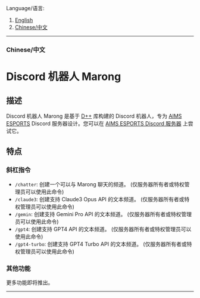 Language/语言: 
1. [English](#README.md)
2. [Chinese/中文](#Chinese.md)

---

### Chinese/中文

# Discord 机器人 Marong

## 描述
Discord 机器人 Marong 是基于 [D++](https://dpp.dev) 库构建的 Discord 机器人，专为 [AIMS ESPORTS](https://discord.gg/aimsesports) Discord 服务器设计。您可以在 [AIMS ESPORTS Discord 服务器](https://discord.gg/aimsesports) 上尝试它。

## 特点

### 斜杠指令
- `/chatter`: 创建一个可以与 Marong 聊天的频道。 (仅服务器所有者或特权管理员可以使用此命令)
- `/claude3`: 创建支持 Claude3 Opus API 的文本频道。 (仅服务器所有者或特权管理员可以使用此命令)
- `/gemin`: 创建支持 Gemini Pro API 的文本频道。 (仅服务器所有者或特权管理员可以使用此命令)
- `/gpt4`: 创建支持 GPT4 API 的文本频道。 (仅服务器所有者或特权管理员可以使用此命令)
- `/gpt4-turbo`: 创建支持 GPT4 Turbo API 的文本频道。 (仅服务器所有者或特权管理员可以使用此命令)

### 其他功能
更多功能即将推出。

---
